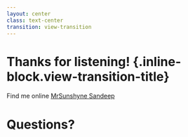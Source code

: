 ```yaml
---
layout: center
class: text-center
transition: view-transition
---
```


# Thanks for listening! {.inline-block.view-transition-title}



<div class="flex flex-col gap-4 py-10 justify-center">
Find me online
<a href="https://github.com/MrSunshyne" target="_blank" class="flex items-center gap-2 px-4 py-2 bg-gray-800 text-white rounded-lg hover:bg-gray-700 transition-colors">
<carbon:logo-github class="w-5 h-5" />
<span class="text-sm">MrSunshyne</span>
</a>
<a href="https://sandeep.ramgolam.com" target="_blank" class="flex items-center gap-2 px-4 py-2 bg-blue-600 text-white rounded-lg hover:bg-blue-700 transition-colors">
<carbon:logo-linkedin class="w-5 h-5" />
<span class="text-sm">Sandeep</span>
</a>
</div>


# Questions?